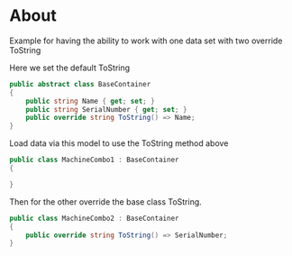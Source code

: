 ﻿# About

Example for having the ability to work with one data set with two override ToString

Here we set the default ToString

```csharp
public abstract class BaseContainer
{
    public string Name { get; set; }
    public string SerialNumber { get; set; }
    public override string ToString() => Name;
}
```

Load data via this model to use the ToString method above

```csharp
public class MachineCombo1 : BaseContainer
{

}
```

Then for the other override the base class ToString.

```csharp
public class MachineCombo2 : BaseContainer
{
    public override string ToString() => SerialNumber;
}
```